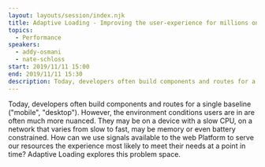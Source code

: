 ```yaml
---
layout: layouts/session/index.njk
title: Adaptive Loading - Improving the user-experience for millions on low-end devices
topics:
  - Performance
speakers:
  - addy-osmani
  - nate-schloss
start: 2019/11/11 15:00
end: 2019/11/11 15:30
description: Today, developers often build components and routes for a single baseline. However, the environment conditions users are in are often much more nuanced…
---
```


Today, developers often build components and routes for a single baseline ("mobile", "desktop"). However, the environment conditions users are in are often much more nuanced. They may be on a device with a slow CPU, on a network that varies from slow to fast, may be memory or even battery constrained. How can we use signals available to the web Platform to serve our resources the experience most likely to meet their needs at a point in time? Adaptive Loading explores this problem space.

